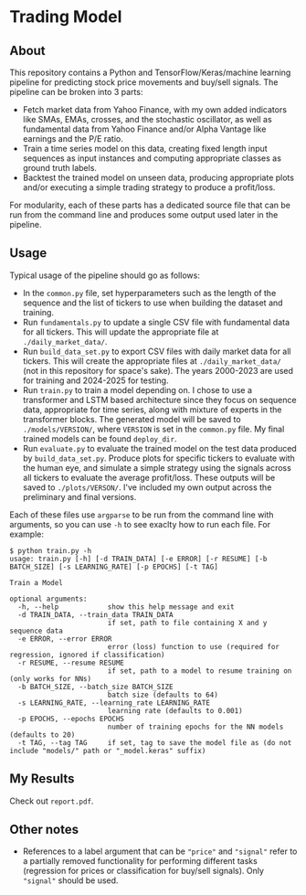 # Trading Model
## About
This repository contains a Python and TensorFlow/Keras/machine learning pipeline for predicting stock price movements and buy/sell signals. The pipeline can be broken into 3 parts:
- Fetch market data from Yahoo Finance, with my own added indicators like SMAs, EMAs, crosses, and the stochastic oscillator, as well as fundamental data from Yahoo Finance and/or Alpha Vantage like earnings and the P/E ratio.
- Train a time series model on this data, creating fixed length input sequences as input instances and computing appropriate classes as ground truth labels.
- Backtest the trained model on unseen data, producing appropriate plots and/or executing a simple trading strategy to produce a profit/loss.

For modularity, each of these parts has a dedicated source file that can be run from the command line and produces some output used later in the pipeline.

## Usage
Typical usage of the pipeline should go as follows:
- In the `common.py` file, set hyperparameters such as the length of the sequence and the list of tickers to use when building the dataset and training.
- Run `fundamentals.py` to update a single CSV file with fundamental data for all tickers. This will update the appropriate file at `./daily_market_data/`.
- Run `build_data_set.py` to export CSV files with daily market data for all tickers. This will create the appropriate files at `./daily_market_data/` (not in this repository for space's sake). The years 2000-2023 are used for training and 2024-2025 for testing.
- Run `train.py` to train a model depending on. I chose to use a transformer and LSTM based architecture since they focus on sequence data, appropriate for time series, along with mixture of experts in the transformer blocks. The generated model will be saved to `./models/VERSION/`, where `VERSION` is set in the `common.py` file. My final trained models can be found `deploy_dir`.
- Run `evaluate.py` to evaluate the trained model on the test data produced by `build_data_set.py`. Produce plots for specific tickers to evaluate with the human eye, and simulate a simple strategy using the signals across all tickers to evaluate the average profit/loss. These outputs will be saved to `./plots/VERSON/`. I've included my own output across the preliminary and final versions.

Each of these files use `argparse` to be run from the command line with arguments, so you can use `-h` to see exaclty how to run each file. For example:

```console
$ python train.py -h
usage: train.py [-h] [-d TRAIN_DATA] [-e ERROR] [-r RESUME] [-b BATCH_SIZE] [-s LEARNING_RATE] [-p EPOCHS] [-t TAG]

Train a Model

optional arguments:
  -h, --help            show this help message and exit
  -d TRAIN_DATA, --train_data TRAIN_DATA
                        if set, path to file containing X and y sequence data
  -e ERROR, --error ERROR
                        error (loss) function to use (required for regression, ignored if classification)
  -r RESUME, --resume RESUME
                        if set, path to a model to resume training on (only works for NNs)
  -b BATCH_SIZE, --batch_size BATCH_SIZE
                        batch size (defaults to 64)
  -s LEARNING_RATE, --learning_rate LEARNING_RATE
                        learning rate (defaults to 0.001)
  -p EPOCHS, --epochs EPOCHS
                        number of training epochs for the NN models (defaults to 20)
  -t TAG, --tag TAG     if set, tag to save the model file as (do not include "models/" path or "_model.keras" suffix)
```

## My Results
Check out `report.pdf`.

## Other notes
- References to a label argument that can be `"price"` and `"signal"` refer to a partially removed functionality for performing different tasks (regression for prices or classification for buy/sell signals). Only `"signal"` should be used.
